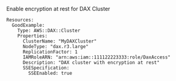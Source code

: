 
Enable encryption at rest for DAX Cluster

```yaml---
Resources:
  GoodExample:
    Type: AWS::DAX::Cluster
    Properties:
      ClusterName: "MyDAXCluster"
      NodeType: "dax.r3.large"
      ReplicationFactor: 1
      IAMRoleARN: "arn:aws:iam::111122223333:role/DaxAccess"
      Description: "DAX cluster with encryption at rest"
      SSESpecification:
        SSEEnabled: true

```


